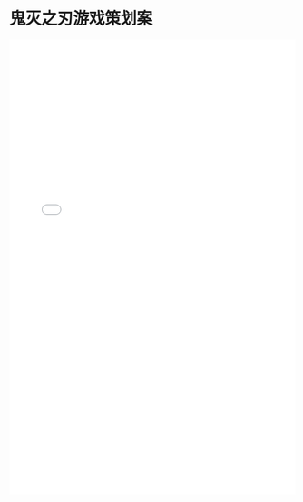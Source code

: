<!DOCTYPE html>
<html lang="zh - CN">
<head>
    <meta charset="UTF - 8">
    <meta name="viewport" content="width=device-width, initial - scale=1.0">
    <title>鬼灭之刃游戏策划案</title>
</head>
<body>
    <h1>鬼灭之刃游戏策划案</h1>
    <embed src="个人游戏策划案.pdf" width="100%" height="800px" type="application/pdf">
</body>
</html>
